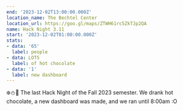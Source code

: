 ```yaml
---
end: '2023-12-02T13:00:00.000Z'
location_name: The Bechtel Center
location_url: https://goo.gl/maps/ZTWH61rc5ZkTJp2QA
name: Hack Night 3.11
start: '2023-12-02T01:00:00.000Z'
stats:
- data: '65'
  label: people
- data: LOTS
  label: of hot chocolate
- data: '1'
  label: new dashboard
---
```


❄️⛄🎄 The last Hack Night of the Fall 2023 semester. We drank hot chocolate, a new dashboard was made, and we ran until 8:00am :O